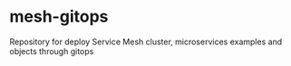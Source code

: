 # mesh-gitops
Repository for deploy Service Mesh cluster, microservices examples and objects through gitops
